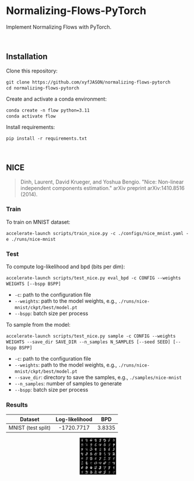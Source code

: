 # Normalizing-Flows-PyTorch

Implement Normalizing Flows with PyTorch.

<br/>



## Installation

Clone this repository:

```shell
git clone https://github.com/xyfJASON/normalizing-flows-pytorch
cd normalizing-flows-pytorch
```

Create and activate a conda environment:

```shell
conda create -n flow python=3.11
conda activate flow
```

Install requirements:

```shell
pip install -r requirements.txt
```

<br/>



## NICE

> Dinh, Laurent, David Krueger, and Yoshua Bengio. "Nice: Non-linear independent components estimation." arXiv preprint arXiv:1410.8516 (2014).



### Train

To train on MNIST dataset:

```shell
accelerate-launch scripts/train_nice.py -c ./configs/nice_mnist.yaml -e ./runs/nice-mnist
```



### Test

To compute log-likelihood and bpd (bits per dim):

```shell
accelerate-launch scripts/test_nice.py eval_bpd -c CONFIG --weights WEIGHTS [--bspp BSPP]
```

- `-c`: path to the configuration file
- `--weights`: path to the model weights, e.g., `./runs/nice-mnist/ckpt/best/model.pt`
- `--bspp`: batch size per process

To sample from the model:

```shell
accelerate-launch scripts/test_nice.py sample -c CONFIG --weights WEIGHTS --save_dir SAVE_DIR --n_samples N_SAMPLES [--seed SEED] [--bspp BSPP]
```

- `-c`: path to the configuration file
- `--weights`: path to the model weights, e.g., `./runs/nice-mnist/ckpt/best/model.pt`
- `--save_dir`: directory to save the samples, e.g., `./samples/nice-mnist`
- `--n_samples`: number of samples to generate
- `--bspp`: batch size per process



### Results

|      Dataset       | Log-likelihood |  BPD   |
| :----------------: | :------------: | :----: |
| MNIST (test split) |   -1720.7717   | 3.8335 |

<p align="center">
  <img src="./assets/nice-mnist.png" width=20% />
</p>
